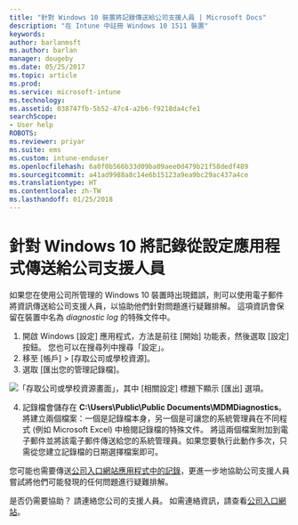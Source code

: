 ```yaml
---
title: "針對 Windows 10 裝置將記錄傳送給公司支援人員 | Microsoft Docs"
description: "在 Intune 中註冊 Windows 10 1511 裝置"
keywords: 
author: barlanmsft
ms.author: barlan
manager: dougeby
ms.date: 05/25/2017
ms.topic: article
ms.prod: 
ms.service: microsoft-intune
ms.technology: 
ms.assetid: 038747fb-5b52-47c4-a2b6-f9218da4cfe1
searchScope:
- User help
ROBOTS: 
ms.reviewer: priyar
ms.suite: ems
ms.custom: intune-enduser
ms.openlocfilehash: 6a0f0b566b33d09ba09aee0d479b21f58dedf489
ms.sourcegitcommit: a41ad9988a8c14e6b15123a9ea9bc29ac437a4ce
ms.translationtype: HT
ms.contentlocale: zh-TW
ms.lasthandoff: 01/25/2018
---
```

# <a name="send-logs-to-your-company-support-from-the-settings-app-for-windows-10"></a>針對 Windows 10 將記錄從設定應用程式傳送給公司支援人員

如果您在使用公司所管理的 Windows 10 裝置時出現錯誤，則可以使用電子郵件將資訊傳送給公司支援人員，以協助他們針對問題進行疑難排解。 這項資訊會保留在裝置中名為 _diagnostic log_ 的特殊文件中。

1.  開啟 Windows [設定] 應用程式，方法是前往 [開始] 功能表，然後選取 [設定] 按鈕。 您也可以在搜尋列中搜尋「設定」。
2.  移至 [帳戶] > [存取公司或學校資源]。
3.  選取 [匯出您的管理記錄檔]。

  ![「存取公司或學校資源畫面」，其中 [相關設定] 標題下顯示 [匯出] 選項。](./media/w10-export-logs.png)

4. 記錄檔會儲存在 **C:\Users\Public\Public Documents\MDMDiagnostics**。 將建立兩個檔案：一個是記錄檔本身，另一個是可讓您的系統管理員在不同程式 (例如 Microsoft Excel) 中檢閱記錄檔的特殊文件。 將這兩個檔案附加到電子郵件並將該電子郵件傳送給您的系統管理員。如果您要執行此動作多次，只需從您建立記錄檔的日期選擇檔案即可。 

您可能也需要傳送[公司入口網站應用程式中的記錄](send-logs-to-your-it-admin-cp-windows.md)，更進一步地協助公司支援人員嘗試將他們可能發現的任何問題進行疑難排解。 

是否仍需要協助？ 請連絡您公司的支援人員。 如需連絡資訊，請查看[公司入口網站](https://portal.manage.microsoft.com#HelpDeskDialog)。
